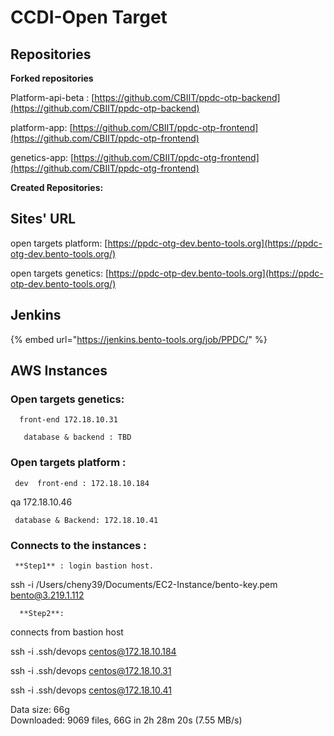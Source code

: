 # CCDI-Open Target

## **Repositories**

**Forked repositories**

Platform-api-beta : [https://github.com/CBIIT/ppdc-otp-backend](https://github.com/CBIIT/ppdc-otp-backend)

platform-app:  [https://github.com/CBIIT/ppdc-otp-frontend](https://github.com/CBIIT/ppdc-otp-frontend)

genetics-app:  [https://github.com/CBIIT/ppdc-otg-frontend](https://github.com/CBIIT/ppdc-otg-frontend)

**Created Repositories:**



## **Sites' URL** 

open targets platform:  [https://ppdc-otg-dev.bento-tools.org](https://ppdc-otg-dev.bento-tools.org/)

open targets genetics: [https://ppdc-otp-dev.bento-tools.org](https://ppdc-otp-dev.bento-tools.org/)

## Jenkins

{% embed url="https://jenkins.bento-tools.org/job/PPDC/" %}



## **AWS Instances** 

### **Open targets genetics:**  

      front-end 172.18.10.31

       database & backend : TBD

### **Open targets platform :** 

     dev  front-end : 172.18.10.184

qa 172.18.10.46



     database & Backend: 172.18.10.41

### **Connects to the instances :**

     **Step1** : login bastion host. 

ssh -i  /Users/cheny39/Documents/EC2-Instance/bento-key.pem bento@3.219.1.112

      **Step2**:   
connects from  bastion host

ssh -i .ssh/devops centos@172.18.10.184

ssh -i .ssh/devops centos@172.18.10.31

ssh -i .ssh/devops centos@172.18.10.41





Data size: 66g   
Downloaded: 9069 files, 66G in 2h 28m 20s \(7.55 MB/s\)

